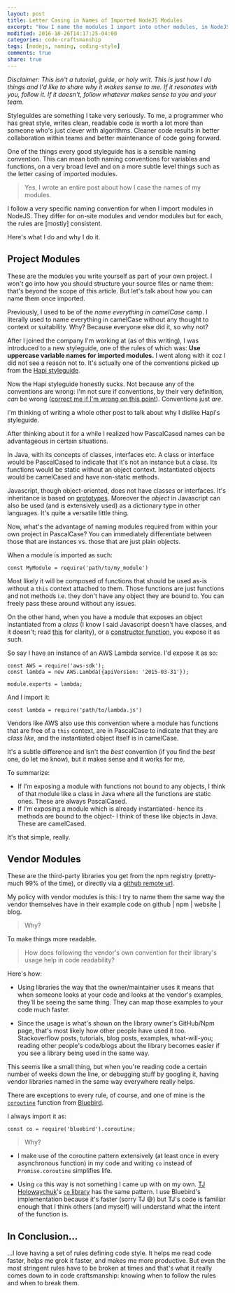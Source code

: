 ```yaml
---
layout: post
title: Letter Casing in Names of Imported NodeJS Modules
excerpt: "How I name the modules I import into other modules, in NodeJS."
modified: 2016-10-26T14:17:25-04:00
categories: code-craftsmanship
tags: [nodejs, naming, coding-style]
comments: true
share: true
---
```


*Disclaimer: This isn't a tutorial, guide, or holy writ. This is just how I do things and I'd like to share why it makes sense to me. If it resonates with you, follow it. If it doesn't, follow whatever makes sense to you and your team.*

Styleguides are something I take very seriously. To me, a programmer who has great style, writes clean, readable code is worth a lot more than someone who's just clever with algorithms. Cleaner code results in better collaboration within teams and better maintenance of code going forward.

One of the things every good styleguide has is a sensible naming convention. This can mean both naming conventions for variables and functions, on a very broad level and on a more subtle level things such as the letter casing of imported modules.

> Yes, I wrote an entire post about how I case the names of my modules.

I follow a very specific naming convention for when I import modules in NodeJS. They differ for on-site modules and vendor modules but for each, the rules are [mostly] consistent.

Here's what I do and why I do it.

Project Modules
---------------
These are the modules you write yourself as part of your own project. I won't go into how you should structure your source files or name them: that's beyond the scope of this article. But let's talk about how you can name them once imported.

Previously, I used to be of the *name everything in camelCase* camp. I literally used to name everything in camelCase without any thought to context or suitability. Why? Because everyone else did it, so why not?

After I joined the company I'm working at (as of this writing), I was introduced to a new styleguide, one of the rules of which was: **Use uppercase variable names for imported modules.** I went along with it coz I did not see a reason not to. It's actually one of the conventions picked up from the [Hapi styleguide](http://hapijs.com/styleguide).

Now the Hapi styleguide honestly sucks. Not because any of the conventions are wrong: I'm not sure if conventions, by their very definition, *can* be wrong ([correct me if I'm wrong on this point](mailto:shuvophoenix@gmail.com)). Conventions just *are*.

I'm thinking of writing a whole other post to talk about why I dislike Hapi's styleguide.

After thinking about it for a while I realized how PascalCased names can be advantageous in certain situations.

In Java, with its concepts of classes, interfaces etc. A class or interface would be PascalCased to indicate that it's not an instance but a class. Its functions would be static without an object context. Instantiated objects would be camelCased and have non-static methods.

Javascript, though object-oriented, does not have classes or interfaces. It's inheritance is based on [prototypes](http://javascriptissexy.com/javascript-prototype-in-plain-detailed-language/). Moreover the *object* in Javascript can also be used (and is extensively used) as a dictionary type in other languages. It's quite a versatile little thing.

Now, what's the advantage of naming modules required from within your own project in PascalCase? You can immediately differentiate between those that are instances vs. those that are just plain objects.

When a module is imported as such:

```
const MyModule = require('path/to/my_module')
```
Most likely it will be composed of functions that should be used as-is without a `this` context attached to them. Those functions are just functions and not methods i.e. they don't have any object they are bound to. You can freely pass these around without any issues.

On the other hand, when you have a module that exposes an object instantiated from a  *class* (I know I said Javascript doesn't have classes, and it doesn't; read [this](https://developer.mozilla.org/en/docs/Web/JavaScript/Reference/Classes) for clarity), or a [constructor function](https://developer.mozilla.org/en-US/docs/Web/JavaScript/Reference/Global_Objects/Object/constructor), you expose it as such.

So say I have an instance of an AWS Lambda service. I'd expose it as so:

```
const AWS = require('aws-sdk');
const lambda = new AWS.Lambda({apiVersion: '2015-03-31'});

module.exports = lambda;
```

And I import it:

```
const lambda = require('path/to/lambda.js')
```

Vendors like AWS also use this convention where a module has functions that are free of a `this` context, are in PascalCase to indicate that they are *class like*, and the instantiated object itself is in camelCase.

It's a subtle difference and isn't the *best* convention (if you find the *best* one, do let me know), but it makes sense and it works for me.

To summarize:
- If I'm exposing a module with functions not bound to any objects, I think of that module like a class in Java where all the functions are static ones. These are always PascalCased.
- If I'm exposing a module which is already instantiated- hence its methods are bound to the object- I think of these like objects in Java. These are camelCased.

It's that simple, really.

Vendor Modules
--------------
These are the third-party libraries you get from the npm registry (pretty-much 99% of the time), or directly via a [github remote url](http://stackoverflow.com/a/17509764/2584375).

My policy with vendor modules is this: I try to name them the same way the vendor themselves have in their example code on github | npm | website | blog.

> Why?

To make things more readable.

> How does following the vendor's own convention for their library's usage help in code readability?

Here's how:
- Using libraries the way that the owner/maintainer uses it means that when someone looks at your code and looks at the vendor's examples, they'll be seeing the same thing. They can map those examples to your code much faster.

- Since the usage is what's shown on the library owner's GitHub/Npm page, that's most likely how other people have used it too. Stackoverflow posts, tutorials, blog posts, examples, what-will-you; reading other people's code/blogs about the library becomes easier if you see a library being used in the same way.

This seems like a small thing, but when you're reading code a certain number of weeks down the line, or debugging stuff by googling it, having vendor libraries named in the same way everywhere really helps.

There are exceptions to every rule, of course, and one of mine is the [`coroutine`](http://bluebirdjs.com/docs/api/promise.coroutine.html) function from [Bluebird](http://bluebirdjs.com/).

I always import it as:

```
const co = require('bluebird').coroutine;
```

> Why?

- I make use of the coroutine pattern extensively (at least once in every asynchronous function) in my code and writing `co` instead of `Promise.coroutine` simplifies life.

- Using `co` this way is not something I came up with on my own. [TJ Holowaychuk](https://github.com/tj)'s [`co` library](https://github.com/tj/co) has the same pattern. I use Bluebird's implementation because it's faster (sorry TJ &#x1f605;) but TJ's code is familiar enough that I think others (and myself) will understand what the intent of the function is.

In Conclusion...
----------------
...I love having a set of rules defining code style. It helps me read code faster, helps me grok it faster, and makes me more productive. But even the most stringent rules have to be broken at times and that's what it really comes down to in code craftsmanship: knowing when to follow the rules and when to break them.
